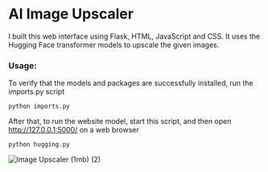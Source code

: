 # AI Image Upscaler

I built this web interface using Flask, HTML, JavaScript and CSS. It uses the Hugging Face transformer models to upscale the given images.

### Usage:

To verify that the models and packages are successfully installed, run the imports.py script
```
python imports.py
```
After that, to run the website model, start this script, and then open http://127.0.0.1:5000/ on a web browser
```
python hugging.py
```

![Image Upscaler (1mb) (2)](https://github.com/EgeEken/Image-Upscaler/assets/96302110/13e3f3d7-2bfe-45b6-beaa-47eb3d3012cc)
